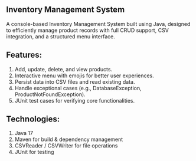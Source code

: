 ## Inventory Management System

A console-based Inventory Management System built using Java, designed to efficiently manage product records with full CRUD support, CSV integration, and a structured menu interface.

## Features:

1. Add, update, delete, and view products.
2. Interactive menu with emojis for better user experiences.
3. Persist data into CSV files and read existing data.
4. Handle exceptional cases (e.g., DatabaseException, ProductNotFoundException).
5. JUnit test cases for verifying core functionalities.

## Technologies:

1. Java 17
2. Maven for build & dependency management
3. CSVReader / CSVWriter for file operations
4. JUnit for testing
